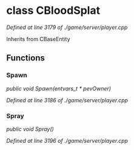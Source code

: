 # class CBloodSplat

*Defined at line 3179 of ./game/server/player.cpp*

Inherits from CBaseEntity



## Functions

### Spawn

*public void Spawn(entvars_t * pevOwner)*

*Defined at line 3186 of ./game/server/player.cpp*

### Spray

*public void Spray()*

*Defined at line 3196 of ./game/server/player.cpp*



